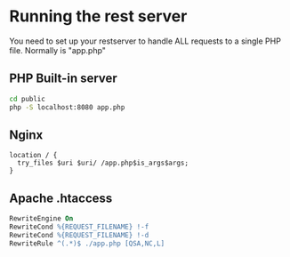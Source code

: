 # Running the rest server

You need to set up your restserver to handle ALL requests to a single PHP file. 
Normally is "app.php"

## PHP Built-in server

```bash
cd public
php -S localhost:8080 app.php
```

## Nginx

```nginx
location / {
  try_files $uri $uri/ /app.php$is_args$args;
}
```

## Apache .htaccess

```apache
RewriteEngine On
RewriteCond %{REQUEST_FILENAME} !-f
RewriteCond %{REQUEST_FILENAME} !-d
RewriteRule ^(.*)$ ./app.php [QSA,NC,L]
```
